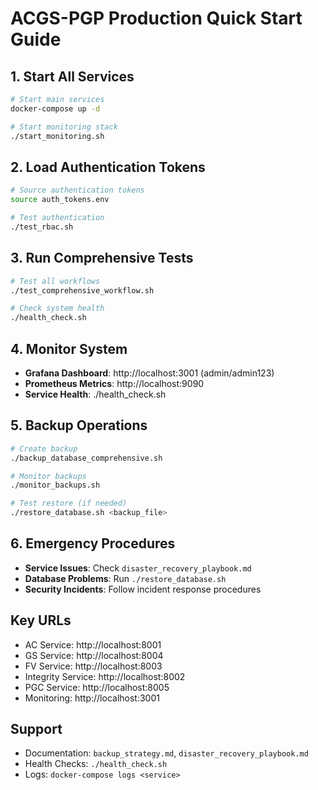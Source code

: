 # ACGS-PGP Production Quick Start Guide

## 1. Start All Services
```bash
# Start main services
docker-compose up -d

# Start monitoring stack
./start_monitoring.sh
```

## 2. Load Authentication Tokens
```bash
# Source authentication tokens
source auth_tokens.env

# Test authentication
./test_rbac.sh
```

## 3. Run Comprehensive Tests
```bash
# Test all workflows
./test_comprehensive_workflow.sh

# Check system health
./health_check.sh
```

## 4. Monitor System
- **Grafana Dashboard**: http://localhost:3001 (admin/admin123)
- **Prometheus Metrics**: http://localhost:9090
- **Service Health**: ./health_check.sh

## 5. Backup Operations
```bash
# Create backup
./backup_database_comprehensive.sh

# Monitor backups
./monitor_backups.sh

# Test restore (if needed)
./restore_database.sh <backup_file>
```

## 6. Emergency Procedures
- **Service Issues**: Check `disaster_recovery_playbook.md`
- **Database Problems**: Run `./restore_database.sh`
- **Security Incidents**: Follow incident response procedures

## Key URLs
- AC Service: http://localhost:8001
- GS Service: http://localhost:8004
- FV Service: http://localhost:8003
- Integrity Service: http://localhost:8002
- PGC Service: http://localhost:8005
- Monitoring: http://localhost:3001

## Support
- Documentation: `backup_strategy.md`, `disaster_recovery_playbook.md`
- Health Checks: `./health_check.sh`
- Logs: `docker-compose logs <service>`
